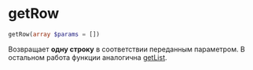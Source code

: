 # getRow
```php
getRow(array $params = [])
```
Возвращает **одну строку** в соответствии переданным параметром. В остальном работа функции аналогична [getList](getList.md).
